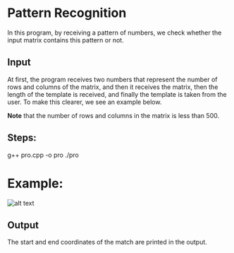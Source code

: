 # Pattern Recognition

In this program, by receiving a pattern of numbers, we check whether the input matrix contains this pattern or not.

## Input
At first, the program receives two numbers that represent the number of rows and columns of the matrix, and then it receives the matrix, then the length of the template is received, and finally the template is taken from the user. To make this clearer, we see an example below.

**Note** that the number of rows and columns in the matrix is less than 500.

## Steps:
g++ pro.cpp -o pro
./pro

# Example:
![alt text](https://github.com/fark00/DS-Arch/blob/master/run.png?raw=true)

## Output
The start and end coordinates of the match are printed in the output.

